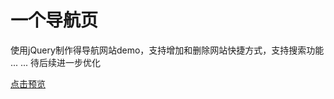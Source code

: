 # 一个导航页

使用jQuery制作得导航网站demo，支持增加和删除网站快捷方式，支持搜索功能
...
...
待后续进一步优化

[点击预览](https://jrj444.github.io/nav-1/src/index.html)
